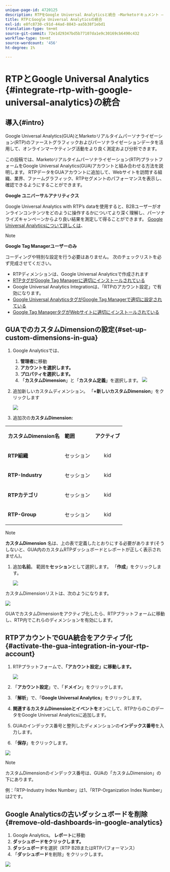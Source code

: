 ```yaml
---
unique-page-id: 4720125
description: RTPをGoogle Universal Analyticsと統合 —Marketoドキュメント — 製品ドキュメント
title: RTPとGoogle Universal Analyticsの統合
exl-id: e8fc8730-c91d-44ad-8843-aa5b38f1ebd1
translation-type: tm+mt
source-git-commit: 72e1d29347bd5b77107da1e9c30169cb6490c432
workflow-type: tm+mt
source-wordcount: '456'
ht-degree: 1%

---
```


# RTPとGoogle Universal Analytics {#integrate-rtp-with-google-universal-analytics}の統合

## 導入{#intro}

Google Universal Analytics(GUA)とMarketoリアルタイムパーソナライゼーション(RTP)のファーストグラフィックおよびパーソナライゼーションデータを活用して、オンラインマーケティング活動をより良く測定および分析できます。

この投稿では、Marketoリアルタイムパーソナライゼーション(RTP)プラットフォームをGoogle Universal Analytics(GUA)アカウントと組み合わせる方法を説明します。 RTPデータをGUAアカウントに追加して、Webサイトを訪問する組織、業界、ファームグラフィック、RTPセグメントのパフォーマンスを表示し、確認できるようにすることができます。

**Google ユニバーサルアナリティクス**

Google Universal Analytics with RTP’s dataを使用すると、B2Bユーザーがオンラインコンテンツをどのように操作するかについてより深く理解し、パーソナライズキャンペーンからより良い結果を測定して得ることができます。 [Google Universal Analyticsについて詳しくは](https://support.google.com/analytics/answer/2790010/?hl=en&amp;authuser=1)、

>[!NOTE]
>
>**Google Tag Managerユーザーのみ**
>
>コーディングや特別な設定を行う必要はありません。 次のチェックリストを必ず完成させてください。
>
>* RTPディメンションは、Google Universal Analyticsで作成されます
>* [RTPタグがGoogle Tag Managerに適切にインストールされている](https://docs.marketo.com/display/public/DOCS/Implementing+RTP+using+Google+Tag+Manager)
>* Google Universal Analytics Integrationは、「RTPのアカウント設定」で有効になります。
>* [Google Universal AnalyticsタグがGoogle Tag Managerで適切に設定されている](https://support.google.com/tagmanager/answer/6107124?hl=en)
>* [Google Tag ManagerタグがWebサイトに適切にインストールされている](https://developers.google.com/tag-manager/quickstart)


## GUAでのカスタムDimensionの設定{#set-up-custom-dimensions-in-gua}

1. Google Analyticsでは、

   1. **管理者**&#x200B;に移動
   1. **アカウントを選択します。**
   1. **プロパティを選択します。**
   1. 「**カスタムDimension**」と「**カスタム定義**」を選択します。
      ![](assets/image2014-11-29-11-3a2-3a32.png)

1. 追加新しいカスタムディメンション。 「**+新しいカスタムDimension**」をクリックします

   ![](assets/image2014-11-29-11-3a8-3a16.png)

1. 追加次の&#x200B;**カスタムDimension:**

<table> 
 <tbody> 
  <tr> 
   <td><p><strong>カスタムDimension名</strong></p></td> 
   <td><p><strong>範囲</strong></p></td> 
   <td><p><strong>アクティブ</strong></p></td> 
  </tr> 
  <tr> 
   <td><p><strong>RTP組織</strong></p></td> 
   <td><p>セッション</p></td> 
   <td><p align="center">kid</p></td> 
  </tr> 
  <tr> 
   <td><p><strong>RTP-Industry</strong></p></td> 
   <td><p>セッション</p></td> 
   <td><p align="center">kid</p></td> 
  </tr> 
  <tr> 
   <td><p><strong>RTPカテゴリ</strong></p></td> 
   <td><p>セッション</p></td> 
   <td><p align="center">kid</p></td> 
  </tr> 
  <tr> 
   <td><p><strong>RTP-Group</strong></p></td> 
   <td><p>セッション</p></td> 
   <td><p align="center">kid</p></td> 
  </tr> 
 </tbody> 
</table>

>[!NOTE]
>
>**カスタムDimension** 名は、上の表で定義したとおりにする必要があります(そうしないと、GUA内のカスタムRTPダッシュボードとレポートが正しく表示されません)。

1. 追加&#x200B;**名前**。 範囲を&#x200B;**セッション**&#x200B;として選択します。 「**作成**」をクリックします。

   ![](assets/image2014-11-29-11-3a12-3a51.png)

カスタムDimensionリストは、次のようになります。

![](assets/image2014-11-29-11-36-50-version-2.png)

GUAでカスタムDimensionをアクティブ化したら、RTPプラットフォームに移動し、RTP内でこれらのディメンションを有効にします。

## RTPアカウントでGUA統合をアクティブ化{#activate-the-gua-integration-in-your-rtp-account}

1. RTPプラットフォームで、**「アカウント設定」に移動します。**

   ![](assets/image2014-11-29-11-3a27-3a7.png)

1. 「**アカウント設定**」で、「**ドメイン**」をクリックします。
1. 「**解析**」で、「**Google Universal Analytics**」をクリックします。
1. **関連するカスタムDimensionとイベントを**&#x200B;オンにして、RTPからのこのデータをGoogle Universal Analyticsに追加します。
1. GUAのインデックス番号と整列したディメンションの&#x200B;**インデックス番号**&#x200B;を入力します。
1. 「**保存**」をクリックします。

![](assets/image2014-11-29-11-31-23-version-2.png)

>[!NOTE]
>
>カスタムDimensionのインデックス番号は、GUAの「カスタムDimension」の下にあります。
>
>例：「RTP-Industry Index Number」は1、「RTP-Organization Index Number」は2です。

## Google Analyticsの古いダッシュボードを削除{#remove-old-dashboards-in-google-analytics}

1. Google Analytics。 **レポート**&#x200B;に移動
1. **ダッシュボードをクリックします。**
1. **ダッシュボード**&#x200B;を選択（RTP B2BまたはRTPパフォーマンス）
1. 「**ダッシュボード**&#x200B;を削除」をクリックします。

![](assets/image2014-11-29-11-3a42-3a55.png)
